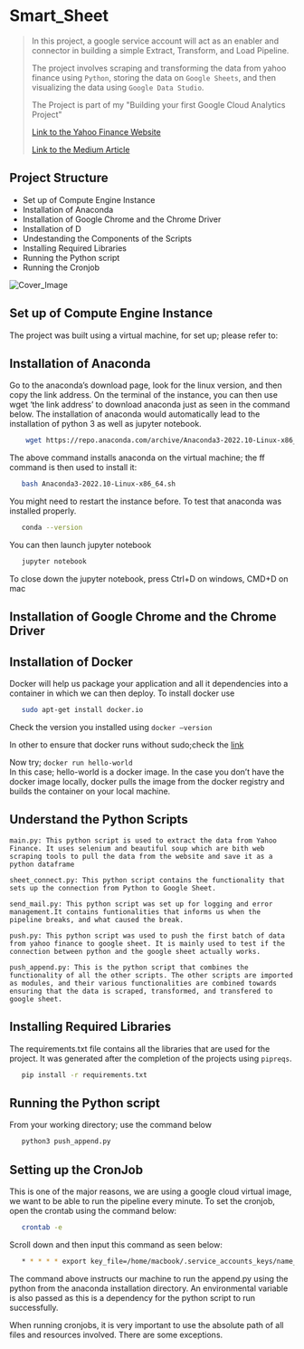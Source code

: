 # Smart_Sheet
>In this project, a google service account will act as an enabler and connector in building a simple Extract, Transform, and Load Pipeline.
>
>The project involves scraping and transforming the data from yahoo finance using `Python`, storing the data on `Google Sheets`, and then visualizing the data using `Google Data Studio`.
>
>The Project is part of my "Building your first Google Cloud Analytics Project"
>
>[Link to the Yahoo Finance Website](https://finance.yahoo.com/crypto/?.tsrc=fin-srch&offset=0&count=15)
>
>[Link to the Medium Article](https://medium.com/@nwosupaul141/building-an-etl-pipeline-using-google-service-accounts-85e2a6cfd94d) 

## Project Structure

- Set up of Compute Engine Instance
- Installation of Anaconda
- Installation of Google Chrome and the Chrome Driver
- Installation of D
- Undestanding the Components of the Scripts
- Installing Required Libraries
- Running the Python script
- Running the Cronjob

![Cover_Image](https://nwosupaulonye.s3.amazonaws.com/cover1.png)
 
## Set up of Compute Engine Instance
The project was built using a virtual machine, for set up; please refer to: 

## Installation of Anaconda
Go to the anaconda’s download page, look for the linux version, and then copy the link address. On the terminal of the instance, you can then use wget ‘the link address’ to download anaconda just as seen in the command below. The installation of anaconda would automatically lead to the installation of python 3 as well as jupyter notebook.

```bash
    wget https://repo.anaconda.com/archive/Anaconda3-2022.10-Linux-x86_64.sh
```
The above command installs anaconda on the virtual machine; the ff command is then used to install it:
```bash
   bash Anaconda3-2022.10-Linux-x86_64.sh
```
You might need to restart the instance before. To test that anaconda was installed properly.
```bash
   conda --version
```
You can then launch jupyter notebook
```bash
   jupyter notebook
```
To close down the jupyter notebook, press Ctrl+D on windows, CMD+D on mac

## Installation of Google Chrome and the Chrome Driver

## Installation of Docker
Docker will help us package your application and all it dependencies into a container in which we can then deploy. To install docker use
```bash
   sudo apt-get install docker.io
```
Check the version you installed using `docker —version`

In other to ensure that docker runs without sudo;check the [link](https://github.com/sindresorhus/guides/blob/main/docker-without-sudo.md)

Now try; `docker run hello-world`	
In this case; hello-world is a docker image. In the case you don’t have the docker image locally, docker pulls the image from the docker registry and builds the container on your local machine.

## Understand the Python Scripts
```
main.py: This python script is used to extract the data from Yahoo Finance. It uses selenium and beautiful soup which are bith web scraping tools to pull the data from the website and save it as a python dataframe
```
```
sheet_connect.py: This python script contains the functionality that sets up the connection from Python to Google Sheet. 
```
```
send_mail.py: This python script was set up for logging and error management.It contains funtionalities that informs us when the pipeline breaks, and what caused the break.
```
```
push.py: This python script was used to push the first batch of data from yahoo finance to google sheet. It is mainly used to test if the connection between python and the google sheet actually works.
```
```
push_append.py: This is the python script that combines the functionality of all the other scripts. The other scripts are imported as modules, and their various functionalities are combined towards ensuring that the data is scraped, transformed, and transfered to google sheet.
```

## Installing Required Libraries
The requirements.txt file contains all the libraries that are used for the project. It was generated after the completion of the projects using `pipreqs`. 
```bash
   pip install -r requirements.txt
```

## Running the Python script
From your working directory; use the command below 
```bash
   python3 push_append.py
```
## Setting up the CronJob
This is one of the major reasons, we are using a google cloud virtual image, we want to be able to run the pipeline every minute.
To set the cronjob, open the crontab using the command below:
```bash
   crontab -e
```
Scroll down and then input this command as seen below:
```bash
   * * * * * export key_file=/home/macbook/.service_accounts_keys/name_of_service_account_key.json; /home/macbook/anaconda3/bin/python3 ~/Smart_Sheet/push_append.py
```
The command above instructs our machine to run the append.py using the python from the anaconda installation directory. An environmental variable is also passed as this is a dependency for the python script to run successfully.

When running cronjobs, it is very important to use the absolute path of all files and resources involved. There are some exceptions.

